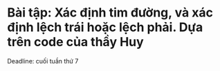 # Bài tập: Xác định tim đường, và xác định lệch trái hoặc lệch phải. Dựa trên code của thầy Huy
Deadline: cuối tuần thứ 7